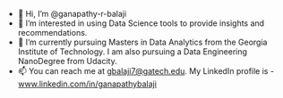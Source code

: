 - 👋 Hi, I’m @ganapathy-r-balaji
- 👀 I’m interested in using Data Science tools to provide insights and recommendations.
- 🌱 I’m currently pursuing Masters in Data Analytics from the Georgia Institute of Technology. I am also pursuing a Data Engineering NanoDegree from Udacity.
- 📫 You can reach me at gbalaji7@gatech.edu. My LinkedIn profile is - www.linkedin.com/in/ganapathybalaji

<!---
ganapathy-r-balaji/ganapathy-r-balaji is a ✨ special ✨ repository because its `README.md` (this file) appears on your GitHub profile.
You can click the Preview link to take a look at your changes.
--->
